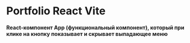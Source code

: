 # Portfolio React Vite

**React-компонент App (функциональный компонент), который при клике на кнопку показывает и скрывает выпадающее меню**
